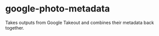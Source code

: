# google-photo-metadata
Takes outputs from Google Takeout and combines their metadata back together. 
